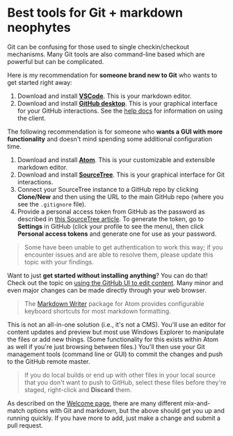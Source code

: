 Best tools for Git + markdown neophytes
=======================================

Git can be confusing for those used to single checkin/checkout mechanisms. Many Git tools are also command-line based which are powerful but can be complicated.

Here is my recommendation for **someone brand new to Git** who wants to get started right away:

1. Download and install **[VSCode](https://code.visualstudio.com/)**. This is your markdown editor.
2. Download and install **[GitHub desktop](https://desktop.github.com/)**. This is your graphical interface for your GitHub interactions. See the [help docs](https://help.github.com/desktop/) for information on using the client.

The following recommendation is for someone who **wants a GUI with more functionality** and doesn't mind spending some additional configuration time.

1. Download and install **[Atom](http://atom.io)**. This is your customizable and extensible markdown editor.
2. Download and install **[SourceTree](https://www.atlassian.com/software/sourcetree/overview)**. This is your graphical interface for Git interactions.
3. Connect your SourceTree instance to a GitHub repo by clicking **Clone/New** and then using the URL to the main GitHub repo (where you see the `.gitignore` file).
4. Provide a personal access token from GitHub as the password as described in [this SourceTree article](https://confluence.atlassian.com/display/SOURCETREEKB/Two-Factor+Authentication+%282FA%29+with+GitHub+in+SourceTree). To generate the token, go to **Settings** in GitHub (click your profile to see the menu), then click **Personal access tokens** and generate one for use as your password.

> Some have been unable to get authentication to work this way; if you encounter issues and are able to resolve them, please update this topic with your findings.

Want to just **get started without installing anything**? You can do that! Check out the topic on [using the GitHub UI to edit content](..\domars\Directions_To_Update_Existing_Topic_Using_Browser.md). Many minor and even major changes can be made directly through your web browser.

> The [Markdown Writer](https://atom.io/packages/markdown-writer) package for Atom provides configurable keyboard shortcuts for most markdown formatting.

This is not an all-in-one solution (i.e., it's not a CMS). You'll use an editor for content updates and preview but most use Windows Explorer to manipulate the files or add new things. (Some functionality for this exists within Atom as well if you're just browsing between files.) You'll then use your Git management tools (command line or GUI) to commit the changes and push to the GitHub remote master.

> If you do local builds or end up with other files in your local source that you don't want to push to GitHub, select these files before they're staged, right-click and **Discard** them.

As described on the [Welcome page](../Welcome.md), there are many different mix-and-match options with Git and markdown, but the above should get you up and running quickly. If you have more to add, just make a change and submit a pull request.


<!--HONumber=Jun16_HO1-->


